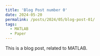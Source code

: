 ```yaml
---
title: 'Blog Post number 0'
date: 2024-05-20
permalink: /posts/2024/05/blog-post-01/
tags:
  - MATLAB
  - Paper
---
```


This is a blog post, related to MATLAB.
